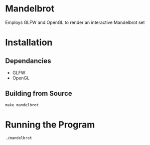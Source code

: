 # Mandelbrot #

Employs GLFW and OpenGL to render an interactive Mandelbrot set

# Installation #

## Dependancies ##

* GLFW
* OpenGL

## Building from Source ##

`make mandelbrot`

# Running the Program #

`./mandelbrot`

